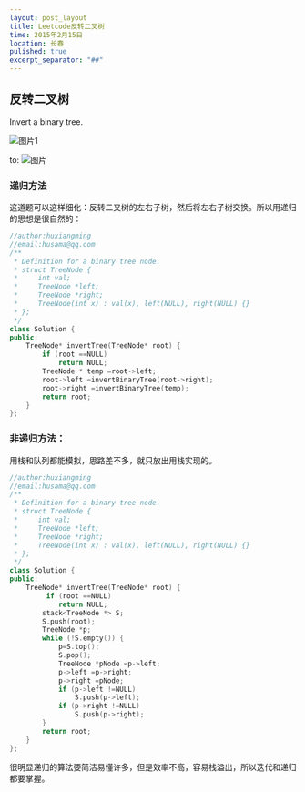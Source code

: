 ```yaml
---
layout: post_layout
title: Leetcode反转二叉树
time: 2015年2月15日
location: 长春
pulished: true
excerpt_separator: "##"
---
```



## 反转二叉树
Invert a binary tree.

![图片1](http://7xlv11.com1.z0.glb.clouddn.com/20151021154733.png)


to:
![图片](http://7xlv11.com1.z0.glb.clouddn.com/20151021154752.png)

### 递归方法
这道题可以这样细化：反转二叉树的左右子树，然后将左右子树交换。所以用递归的思想是很自然的：
```c++
//author:huxiangming
//email:husama@qq.com
/**
 * Definition for a binary tree node.
 * struct TreeNode {
 *     int val;
 *     TreeNode *left;
 *     TreeNode *right;
 *     TreeNode(int x) : val(x), left(NULL), right(NULL) {}
 * };
 */
class Solution {
public:
    TreeNode* invertTree(TreeNode* root) {
        if (root ==NULL)
            return NULL;
        TreeNode * temp =root->left;
        root->left =invertBinaryTree(root->right);
        root->right =invertBinaryTree(temp);
        return root;
    }
};
```

### 非递归方法：
用栈和队列都能模拟，思路差不多，就只放出用栈实现的。
```c++
//author:huxiangming
//email:husama@qq.com
/**
 * Definition for a binary tree node.
 * struct TreeNode {
 *     int val;
 *     TreeNode *left;
 *     TreeNode *right;
 *     TreeNode(int x) : val(x), left(NULL), right(NULL) {}
 * };
 */
class Solution {
public:
    TreeNode* invertTree(TreeNode* root) {
         if (root ==NULL)
            return NULL;
        stack<TreeNode *> S;
        S.push(root);
        TreeNode *p;
        while (!S.empty()) {
            p=S.top();
            S.pop();
            TreeNode *pNode =p->left;
            p->left =p->right;
            p->right =pNode;
            if (p->left !=NULL)
                S.push(p->left);
            if (p->right !=NULL)
                S.push(p->right);
        }
        return root;
    }
};
```

很明显递归的算法要简洁易懂许多，但是效率不高，容易栈溢出，所以迭代和递归都要掌握。
